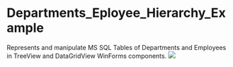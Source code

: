 # Departments_Eployee_Hierarchy_Example
Represents and manipulate MS SQL Tables of Departments and Employees in TreeView and DataGridView WinForms components.
![](https://github.com/dmitrykw/Departments_Eployee_Hierarchy_Example/blob/master/StartupFiles/Screenshots/Main.jpg?raw=true)
